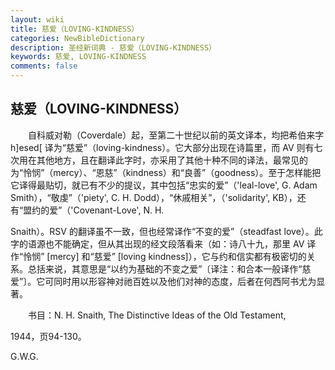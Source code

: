```yaml
---
layout: wiki
title: 慈爱（LOVING-KINDNESS）
categories: NewBibleDictionary
description: 圣经新词典 - 慈爱（LOVING-KINDNESS）
keywords: 慈爱, LOVING-KINDNESS
comments: false
---
```


## 慈爱（LOVING-KINDNESS）

　　自科威对勒（Coverdale）起，至第二十世纪以前的英文译本，均把希伯来字 h]esed[ 译为“慈爱”（loving-kindness）。它大部分出现在诗篇里，而 AV 则有七次用在其他地方，且在翻译此字时，亦采用了其他十种不同的译法，最常见的为“怜悯”（mercy）、“恩慈”（kindness）和“良善”（goodness）。至于怎样能把它译得最贴切，就已有不少的提议，其中包括“忠实的爱”（'leal-love', G. Adam Smith），“敬虔”（'piety', C. H. Dodd），“休戚相关”，（'solidarity', KB），还有“盟约的爱”（'Covenant-Love', N. H.

Snaith）。RSV 的翻译虽不一致，但也经常译作“不变的爱”（steadfast love）。此字的语源也不能确定，但从其出现的经文段落看来（如：诗八十九，那里 AV 译作“怜悯” [mercy] 和“慈爱” [loving kindness]），它与约和信实都有极密切的关系。总括来说，其意思是“以约为基础的不变之爱”〔译注：和合本一般译作“慈爱”〕。它可同时用以形容神对祂百姓以及他们对神的态度，后者在何西阿书尤为显著。

　　书目：N. H. Snaith, The Distinctive Ideas of the Old Testament,

1944，页94-130。

G.W.G.








